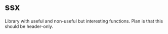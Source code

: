 ssx
===

Library with useful and non-useful but interesting functions. Plan is that this should be header-only.